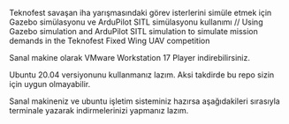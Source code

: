 Teknofest savaşan iha yarışmasındaki görev isterlerini simüle etmek için Gazebo simülasyonu ve ArduPilot SITL simülasyonu kullanımı //
Using Gazebo simulation and ArduPilot SITL simulation to simulate mission demands in the Teknofest Fixed Wing UAV competition


Sanal makine olarak VMware Workstation 17 Player indirebilirsiniz. 

Ubuntu 20.04 versiyonunu kullanmanız lazım. Aksi takdirde bu repo sizin için uygun olmayabilir.

Sanal makineniz ve ubuntu işletim sisteminiz hazırsa aşağıdakileri sırasıyla terminale yazarak indirmelerinizi yapmanız lazım.

